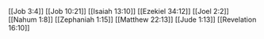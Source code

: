 [[Job 3:4]]
[[Job 10:21]]
[[Isaiah 13:10]]
[[Ezekiel 34:12]]
[[Joel 2:2]]
[[Nahum 1:8]]
[[Zephaniah 1:15]]
[[Matthew 22:13]]
[[Jude 1:13]]
[[Revelation 16:10]]
